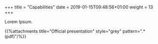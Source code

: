 +++
title = "Capabilities"
date =  2019-01-15T09:48:56+01:00
weight = 13
+++

Lorem Ipsum.

{{%attachments title="Official presentation" style="grey" pattern=".*(pdf)"/%}}
